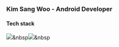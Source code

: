 ### Kim Sang Woo - Android Developer
#### Tech stack
 <img src="https://img.shields.io/badge/java-f16524?style=flat-square&logo=HTML5&logoColor=white"/>&nbsp<img src="https://img.shields.io/badge/python-28a4d8?style=flat-square&logo=CSS3&logoColor=white"/>&nbsp 

